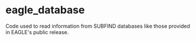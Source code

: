 # eagle_database
Code used to read information from SUBFIND databases like those provided in EAGLE's public release. 
